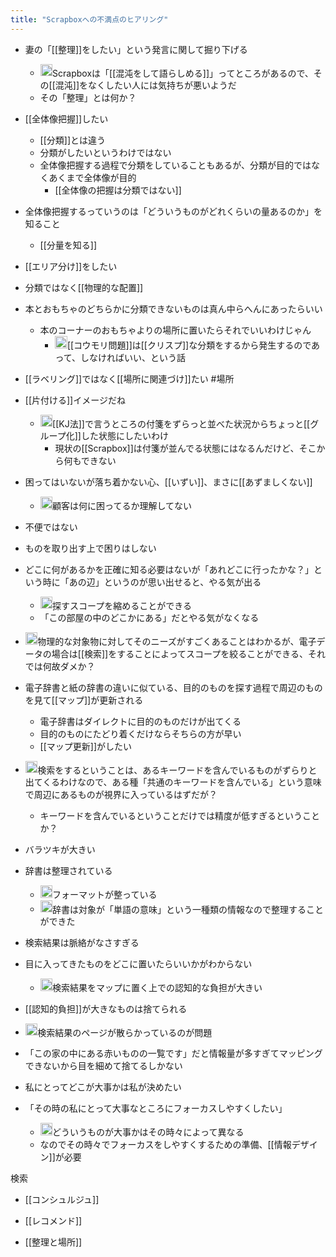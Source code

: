 ```yaml
---
title: "Scrapboxへの不満点のヒアリング"
---
```


- 妻の「[[整理]]をしたい」という発言に関して掘り下げる
    - <img src='https://scrapbox.io/api/pages/nishio/nishio/icon' alt='nishio.icon' height="19.5"/>Scrapboxは「[[混沌をして語らしめる]]」ってところがあるので、その[[混沌]]をなくしたい人には気持ちが悪いようだ
    - その「整理」とは何か？
- [[全体像把握]]したい
    - [[分類]]とは違う
    - 分類がしたいというわけではない
    - 全体像把握する過程で分類をしていることもあるが、分類が目的ではなくあくまで全体像が目的
        - [[全体像の把握は分類ではない]]
- 全体像把握するっていうのは「どういうものがどれくらいの量あるのか」を知ること
    - [[分量を知る]]
- [[エリア分け]]をしたい
- 分類ではなく[[物理的な配置]]
- 本とおもちゃのどちらかに分類できないものは真ん中らへんにあったらいい
    - 本のコーナーのおもちゃよりの場所に置いたらそれでいいわけじゃん
        - <img src='https://scrapbox.io/api/pages/nishio/nishio/icon' alt='nishio.icon' height="19.5"/>[[コウモリ問題]]は[[クリスプ]]な分類をするから発生するのであって、しなければいい、という話
- [[ラベリング]]ではなく[[場所に関連づけ]]たい #場所
- [[片付ける]]イメージだね
    - <img src='https://scrapbox.io/api/pages/nishio/nishio/icon' alt='nishio.icon' height="19.5"/>[[KJ法]]で言うところの付箋をずらっと並べた状況からちょっと[[グループ化]]した状態にしたいわけ
        - 現状の[[Scrapbox]]は付箋が並んでる状態にはなるんだけど、そこから何もできない
- 困ってはいないが落ち着かない心、[[いずい]]、まさに[[あずましくない]]
    - <img src='https://scrapbox.io/api/pages/nishio/nishio/icon' alt='nishio.icon' height="19.5"/>顧客は何に困ってるか理解してない
- 不便ではない
- ものを取り出す上で困りはしない
- どこに何があるかを正確に知る必要はないが「あれどこに行ったかな？」という時に「あの辺」というのが思い出せると、やる気が出る
    - <img src='https://scrapbox.io/api/pages/nishio/nishio/icon' alt='nishio.icon' height="19.5"/>探すスコープを縮めることができる
    - 「この部屋の中のどこかにある」だとやる気がなくなる
- <img src='https://scrapbox.io/api/pages/nishio/nishio/icon' alt='nishio.icon' height="19.5"/>物理的な対象物に対してそのニーズがすごくあることはわかるが、電子データの場合は[[検索]]をすることによってスコープを絞ることができる、それでは何故ダメか？
- 電子辞書と紙の辞書の違いに似ている、目的のものを探す過程で周辺のものを見て[[マップ]]が更新される
    - 電子辞書はダイレクトに目的のものだけが出てくる
    - 目的のものにたどり着くだけならそちらの方が早い
    - [[マップ更新]]がしたい
- <img src='https://scrapbox.io/api/pages/nishio/nishio/icon' alt='nishio.icon' height="19.5"/>検索をするということは、あるキーワードを含んでいるものがずらりと出てくるわけなので、ある種「共通のキーワードを含んでいる」という意味で周辺にあるものが視界に入っているはずだが？
    - キーワードを含んでいるということだけでは精度が低すぎるということか？
- バラツキが大きい
- 辞書は整理されている
    - <img src='https://scrapbox.io/api/pages/nishio/nishio/icon' alt='nishio.icon' height="19.5"/>フォーマットが整っている
    - <img src='https://scrapbox.io/api/pages/nishio/nishio/icon' alt='nishio.icon' height="19.5"/>辞書は対象が「単語の意味」という一種類の情報なので整理することができた
- 検索結果は脈絡がなさすぎる
- 目に入ってきたものをどこに置いたらいいかがわからない
    - <img src='https://scrapbox.io/api/pages/nishio/nishio/icon' alt='nishio.icon' height="19.5"/>検索結果をマップに置く上での認知的な負担が大きい
- [[認知的負担]]が大きなものは捨てられる
- <img src='https://scrapbox.io/api/pages/nishio/nishio/icon' alt='nishio.icon' height="19.5"/>検索結果のページが散らかっているのが問題
- 「この家の中にある赤いものの一覧です」だと情報量が多すぎてマッピングできないから目を細めて捨てるしかない

- 私にとってどこが大事かは私が決めたい
- 「その時の私にとって大事なところにフォーカスしやすくしたい」
    - <img src='https://scrapbox.io/api/pages/nishio/nishio/icon' alt='nishio.icon' height="19.5"/>どういうものが大事かはその時々によって異なる
    - なのでその時々でフォーカスをしやすくするための準備、[[情報デザイン]]が必要

検索
- [[コンシュルジュ]]
- [[レコメンド]]

- [[整理と場所]]
